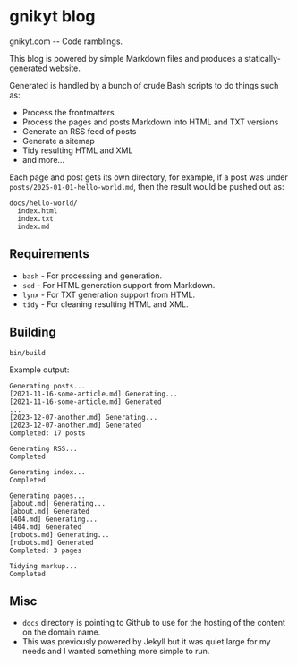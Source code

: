 # gnikyt blog

gnikyt.com -- Code ramblings.

This blog is powered by simple Markdown files and produces a statically-generated website.

Generated is handled by a bunch of crude Bash scripts to do things such as:

* Process the frontmatters
* Process the pages and posts Markdown into HTML and TXT versions
* Generate an RSS feed of posts
* Generate a sitemap
* Tidy resulting HTML and XML
* and more...

Each page and post gets its own directory, for example, if a post was under `posts/2025-01-01-hello-world.md`, then the result would be pushed out as:

```
docs/hello-world/
  index.html
  index.txt
  index.md
```

## Requirements

* `bash` - For processing and generation.
* `sed` - For HTML generation support from Markdown.
* `lynx` - For TXT generation support from HTML.
* `tidy` - For cleaning resulting HTML and XML.

## Building

`bin/build`

Example output:

```
Generating posts...
[2021-11-16-some-article.md] Generating...
[2021-11-16-some-article.md] Generated
...
[2023-12-07-another.md] Generating...
[2023-12-07-another.md] Generated
Completed: 17 posts

Generating RSS...
Completed

Generating index...
Completed

Generating pages...
[about.md] Generating...
[about.md] Generated
[404.md] Generating...
[404.md] Generated
[robots.md] Generating...
[robots.md] Generated
Completed: 3 pages

Tidying markup...
Completed
```

## Misc

* `docs` directory is pointing to Github to use for the hosting of the content on the domain name.
* This was previously powered by Jekyll but it was quiet large for my needs and I wanted something more simple to run.
